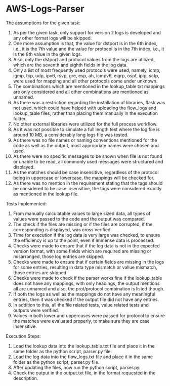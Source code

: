 # AWS-Logs-Parser

The assumptions for the given task:
1. As per the given task, only support for version 2 logs is developed and any other format logs will be skipped.
2. One more assumption is that, the value for dstport is in the 6th index, i.e., it is the 7th value and the value for protocol is in the 7th index, i.e., it is the 8th value in the given logs.
3. Also, only the dstport and protocol values from the logs are utilized, which are the seventh and eighth fields in the log data.
4. Only a list of most frequently used protocols were used, namely, icmp, igmp, tcp, udp, ipv6, rsvp, gre, esp, ah, icmpv6, eigrp, ospf, ipip, sctp, were used for mapping and all other protocols come under unknown.
5. The combinations which are mentioned in the lookup_table txt mappings are only considered and all other combinations are mentioned as unnamed.
6. As there was a restriction regarding the installation of libraries, flask was not used, which could have helped with uploading the flow_logs and lookup_table files, rather than placing them manually in the execution folder.
7. No other external libraries were utilized for the full process workflow.
8. As it was not possible to simulate a full length test where the log file is around 10 MB, a considerably long logs file was tested.
9. As there was no file names or naming conventions mentioned for the code as well as the output, most appropriate names were chosen and used.
10. As there were no specific messages to be shown when file is not found or unable to be read, all commonly used messages were structured and displayed.
11. As the matches should be case insensitive, regardless of the protocol being in uppercase or lowercase, the mappings will be checked for.
12. As there was no mention in the requirement stating that the tags should be considered to be case insensitive, the tags were considered exactly as mentioned in the lookup file.


Tests Implemented:
1. From manually calculatable values to large sized data, all types of values were passed to the code and the output was compared.
2. The check if the files are missing or if the files are corrupted, if the corresponding is displayed, was cross verified.
3. Time for execution if the log data is very large was checked, to ensure the efficiency is up to the point, even if immense data is processed.
4. Checks were made to ensure that if the log data is not in the expected version format, with some fields which are required are missing or misarranged, those log entries are skipped.
5. Checks were made to ensure that if certain fields are missing in the logs for some entries, resulting in data type mismatch or vallue mismatch, those entries are skipped 
6. Checks were made to check if the parser works fine if the lookup_table does not have any mappings, with only headings, the output mentions all are unnamed and also, the prot/protocol combination is listed though.
7. If both the logs as well as the mappings do not have any meaningful entries, then it was checked if the output file did not have any entries.
8. In addition to this, all the file related tests, value related tests and outputs were verified.
9. Values in both lower and uppercases were passed for protocol to ensure the matches were evaluated properly, to make sure they are case insensitive.

Execution Steps:
1. Load the lookup data into the lookup_table.txt file and place it in the same folder as the python script, parser.py file.
2. Load the log data into the flow_logs.txt file and place it in the same folder as the python script, parser.py file.
3. After updating the files, now run the python script, parser.py.
4. Check the output in the output.txt file, in the format requested in the description.
